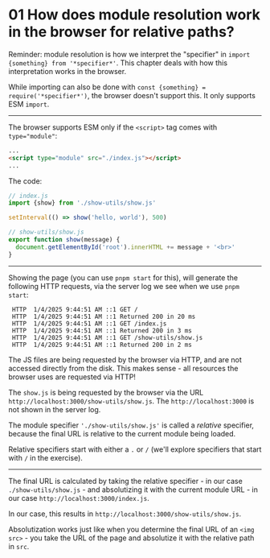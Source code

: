 # 01 How does module resolution work in the browser for relative paths?

Reminder: module resolution is how we interpret the "specifier" in `import {something} from '*specifier*'`.
This chapter deals with how this interpretation works in the browser.

While importing can also be done with `const {something} = require('*specifier*')`,
the browser doesn't support this. It only supports ESM `import`.

---

The browser supports ESM only if the `<script>` tag comes with `type="module"`:

```html
...
<script type="module" src="./index.js"></script>
...
```

The code:

```js
// index.js
import {show} from './show-utils/show.js'

setInterval(() => show('hello, world'), 500)

// show-utils/show.js
export function show(message) {
  document.getElementById('root').innerHTML += message + '<br>'
}
```

---

Showing the page (you can use `pnpm start` for this), will generate the following HTTP requests, via
the server log we see when we use `pnpm start`:

```log
 HTTP  1/4/2025 9:44:51 AM ::1 GET /
 HTTP  1/4/2025 9:44:51 AM ::1 Returned 200 in 20 ms
 HTTP  1/4/2025 9:44:51 AM ::1 GET /index.js
 HTTP  1/4/2025 9:44:51 AM ::1 Returned 200 in 3 ms
 HTTP  1/4/2025 9:44:51 AM ::1 GET /show-utils/show.js
 HTTP  1/4/2025 9:44:51 AM ::1 Returned 200 in 2 ms
```

The JS files are being requested by the browser via HTTP, and are not accessed directly from the disk.
This makes sense - all resources the browser uses are requested via HTTP!

The `show.js` is being requested by the browser via the URL `http://localhost:3000/show-utils/show.js`.
The `http://localhost:3000` is not shown in the server log.

The module specifier `'./show-utils/show.js'` is called a _relative_ specifier, because the final URL is relative
to the current module being loaded.

Relative specifiers start with either a `.` or `/` (we'll explore specifiers that start with `/` in the exercise).

---

The final URL is calculated by taking the relative specifier - in our case `./show-utils/show.js` - and
absolutizing it with the current module URL - in our case `http://localhost:3000/index.js`.

In our case, this results in `http://localhost:3000/show-utils/show.js`.

Absolutization works just like when you determine the final URL of an `<img src>` - you take the URL of the page
and absolutize it with the relative path in `src`.
